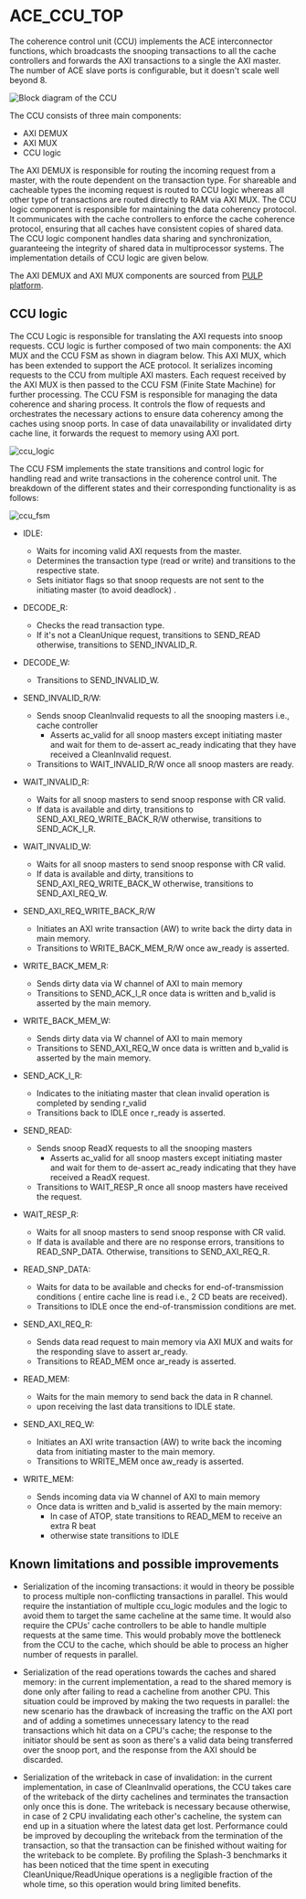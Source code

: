 # ACE_CCU_TOP

The coherence control unit (CCU) implements the ACE interconnector functions, which broadcasts the snooping transactions to all the cache controllers and forwards the AXI transactions to a single the AXI master.
The number of ACE slave ports is configurable, but it doesn't scale well beyond 8.

![Block diagram of the CCU](images/ccu_top.drawio.svg "Block diagram of the CCU")

The CCU consists of three main components:

- AXI DEMUX
- AXI MUX
- CCU logic

The AXI DEMUX is responsible for routing the incoming request from a master, with the route dependent on the transaction type. For shareable and cacheable types the incoming request is routed to CCU logic whereas all other type of transactions are routed directly to RAM via AXI MUX. The CCU logic component is responsible for maintaining the data coherency protocol. It communicates with the cache controllers to enforce the cache coherence protocol, ensuring that all caches have consistent copies of shared data. The CCU logic component handles data sharing and synchronization, guaranteeing the integrity of shared data in multiprocessor systems. The implementation details of CCU logic are given below.

The AXI DEMUX and AXI MUX components are sourced from [PULP platform](https://github.com/pulp-platform/axi/).

## CCU logic

The CCU Logic is responsible for translating the AXI requests into snoop requests. CCU logic is further composed of two main components: the AXI MUX and the CCU FSM as shown in diagram below. This AXI MUX, which has been extended to support the ACE protocol. It serializes incoming requests to the CCU from multiple AXI masters. Each request received by the AXI MUX is then passed to the CCU FSM (Finite State Machine) for further processing. The CCU FSM is responsible for managing the data coherence and sharing process. It controls the flow of requests and orchestrates the necessary actions to ensure data coherency among the caches using snoop ports. In case of data unavailability or invalidated dirty cache line, it forwards the request to memory using AXI port. 

![ccu_logic](images/ccu_logic.drawio.svg "Block diagram of the CCU logix submodule")

The CCU FSM implements the state transitions and control logic for handling read and write transactions in the coherence control unit. The breakdown of the different states and their corresponding functionality is as follows:

![ccu_fsm](images/ccu_fsm.drawio.svg "FSM of the CCU")

- IDLE:
  - Waits for incoming valid AXI requests from the master.
  - Determines the transaction type (read or write) and transitions to the respective state.
  - Sets initiator flags so that snoop requests are not sent to the initiating master (to avoid deadlock) .

- DECODE_R:
  - Checks the read transaction type.
  - If it's not a CleanUnique request, transitions to SEND_READ otherwise, transitions to SEND_INVALID_R.

- DECODE_W:
  - Transitions to SEND_INVALID_W.

- SEND_INVALID_R/W:
  - Sends snoop CleanInvalid requests to all the snooping masters i.e., cache controller
    - Asserts ac_valid for all snoop masters except initiating master  and wait for them to de-assert ac_ready indicating that they have received a CleanInvalid request.
  - Transitions to WAIT_INVALID_R/W once all snoop masters are ready.

- WAIT_INVALID_R:
  - Waits for all snoop masters to send snoop response with CR valid.
  - If data is available and dirty, transitions to SEND_AXI_REQ_WRITE_BACK_R/W otherwise, transitions to SEND_ACK_I_R.

- WAIT_INVALID_W:
  - Waits for all snoop masters to send snoop response with CR valid.
  - If data is available and dirty, transitions to SEND_AXI_REQ_WRITE_BACK_W otherwise, transitions to SEND_AXI_REQ_W.

- SEND_AXI_REQ_WRITE_BACK_R/W
  - Initiates an AXI write transaction (AW) to write back the dirty data in main memory.
  - Transitions to WRITE_BACK_MEM_R/W once aw_ready is asserted.

- WRITE_BACK_MEM_R:
  - Sends dirty data via W channel of AXI to main memory
  - Transitions to SEND_ACK_I_R once data is written and b_valid is asserted by the main memory.

- WRITE_BACK_MEM_W:
  - Sends dirty data via W channel of AXI to main memory
  - Transitions to SEND_AXI_REQ_W once data is written and b_valid is asserted by the main memory.

- SEND_ACK_I_R:
  - Indicates to the initiating master that clean invalid operation is completed by sending r_valid
  - Transitions back to IDLE once r_ready is asserted.

- SEND_READ:
  - Sends snoop ReadX requests to all the snooping masters
    - Asserts ac_valid for all snoop masters except initiating master  and wait for them to de-assert ac_ready indicating that they have received a ReadX request.
  - Transitions to WAIT_RESP_R once all snoop masters have received the request.

- WAIT_RESP_R:
  - Waits for all snoop masters to send snoop response with CR valid.
  - If data is available and there are no response errors, transitions to READ_SNP_DATA. Otherwise, transitions to SEND_AXI_REQ_R.

- READ_SNP_DATA:
  - Waits for data to be available and checks for end-of-transmission conditions ( entire cache line is read i.e., 2 CD beats are received).
  - Transitions to IDLE once the end-of-transmission conditions are met.

- SEND_AXI_REQ_R:
  - Sends data read request to main memory via AXI MUX and waits for the responding slave to assert ar_ready.
  - Transitions to READ_MEM once ar_ready is asserted.

- READ_MEM:
  - Waits for the main memory to send back the data in R channel.
  - upon receiving the last data transitions to IDLE state.

- SEND_AXI_REQ_W:
  - Initiates an AXI write transaction (AW) to write back the incoming data from initiating master to the main memory.
  - Transitions to WRITE_MEM once aw_ready is asserted.

- WRITE_MEM:
  - Sends incoming data via W channel of AXI to main memory
  - Once data is written and b_valid is asserted by the main memory:
    - In case of ATOP, state transitions to READ_MEM to receive an extra R beat
    - otherwise state transitions to IDLE

## Known limitations and possible improvements

- Serialization of the incoming transactions: it would in theory be possible to process multiple non-conflicting transactions in parallel. This would require the instantiation of multiple ccu\_logic modules and the logic to avoid them to target the same cacheline at the same time. It would also require the CPUs' cache controllers to be able to handle multiple requests at the same time. This would probably move the bottleneck from the CCU to the cache, which should be able to process an higher number of requests in parallel.

- Serialization of the read operations towards the caches and shared memory: in the current implementation, a read to the shared memory is done only after failing to read a cacheline from another CPU. This situation could be improved by making the two requests in parallel: the new scenario has the drawback of increasing the traffic on the AXI port and of adding a sometimes unnecessary latency to the read transactions which hit data on a CPU's cache; the response to the initiator should be sent as soon as there's a valid data being transferred over the snoop port, and the response from the AXI should be discarded.

- Serialization of the writeback in case of invalidation: in the current implementation, in case of CleanInvalid operations, the CCU takes care of the writeback of the dirty cachelines and terminates the transaction only once this is done. The writeback is necessary because otherwise, in case of 2 CPU invalidating each other's cacheline, the system can end up in a situation where the latest data get lost. Performance could be improved by decoupling the writeback from the termination of the transaction, so that the transaction can be finished without waiting for the writeback to be complete. By profiling the Splash-3 benchmarks it has been noticed that the time spent in executing CleanUnique/ReadUnique operations is a negligible fraction of the whole time, so this operation would bring limited benefits.